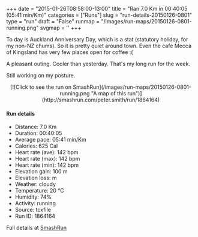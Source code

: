 +++
date = "2015-01-26T08:58:00-13:00"
title = "Ran 7.0 Km in 00:40:05 (05:41 min/Km)"
categories = ["Runs"]
slug = "run-details-20150126-0801"
type = "run"
draft = "False"
runmap = "/images/run-maps/20150126-0801-running.png"
svgmap = '<polyline points="100 33, 96 31, 91 33, 86 38, 84 49, 82 51, 77 53, 72 55, 68 57, 64 62, 56 63, 53 65, 42 67, 38 68, 33 66, 31 67, 27 69, 17 67, 10 65, 5 60, 1 59, 0 57, 1 55, 9 55, 24 53, 50 55, 59 54, 65 52, 85 36, 89 36">'
+++

To day is Auckland Anniversary Day, which is a stat (statutory holiday, for my non-NZ chums). So it is pretty quiet around town. Even the cafe Mecca of Kingsland has very few places open for coffee :(

A pleasant outing. Cooler than yesterday. That's my long run for the week. 

Still working on my posture. 



<!--more-->

<center>
[![Click to see the run on SmashRun](/images/run-maps/20150126-0801-running.png "A map of this run")](http://smashrun.com/peter.smith/run/1864164)
</center>

#### Run details

* Distance: 7.0 Km
* Duration: 00:40:05
* Average pace: 05:41 min/Km
* Calories: 625 Cal
* Heart rate (ave): 142 bpm
* Heart rate (max): 142 bpm
* Heart rate (min): 142 bpm
* Elevation gain: 100 m
* Elevation loss:  m
* Weather: cloudy
* Temperature: 20 &deg;C
* Humidity: 74%
* Activity: running
* Source: tcxfile
* Run ID: 1864164

Full details at [SmashRun](http://smashrun.com/peter.smith/run/1864164)